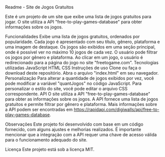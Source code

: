 Readme - Site de Jogos Gratuitos

Este é um projeto de um site que exibe uma lista de jogos gratuitos para jogar. O site utiliza a API "free-to-play-games-database" para obter informações sobre os jogos.

Funcionalidades
Exibe uma lista de jogos gratuitos, ordenados por popularidade.
Cada jogo é apresentado com seu título, gênero, plataforma e uma imagem de destaque.
Os jogos são exibidos em uma seção principal, onde é possível ver no máximo 10 jogos de cada vez.
O usuário pode filtrar os jogos por gênero e plataforma.
Ao clicar em um jogo, o usuário é redirecionado para a página do jogo no site "freetogame.com".
Tecnologias utilizadas
JavaScript
HTML
CSS
Instruções de uso
Clone ou faça o download deste repositório.
Abra o arquivo "index.html" em seu navegador.
Personalização
Para alterar a quantidade de jogos exibidos por vez, você pode modificar a variável "quantJogos" no código JavaScript.
Para personalizar o estilo do site, você pode editar o arquivo CSS correspondente.
API
O site utiliza a API "free-to-play-games-database" para obter as informações sobre os jogos. A API fornece uma lista de jogos gratuitos e permite filtrar por gênero e plataforma. Mais informações sobre a API podem ser encontradas em https://rapidapi.com/digiwalls/api/free-to-play-games-database.

Observações
Este projeto foi desenvolvido com base em um código fornecido, com alguns ajustes e melhorias realizados. É importante mencionar que a integração com a API requer uma chave de acesso válida para o funcionamento adequado do site.

Licença
Este projeto está sob a licença MIT.
